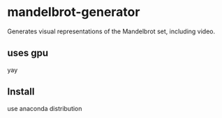 # mandelbrot-generator
Generates visual representations of the Mandelbrot set, including video.

## uses gpu
yay
## Install
use anaconda distribution
